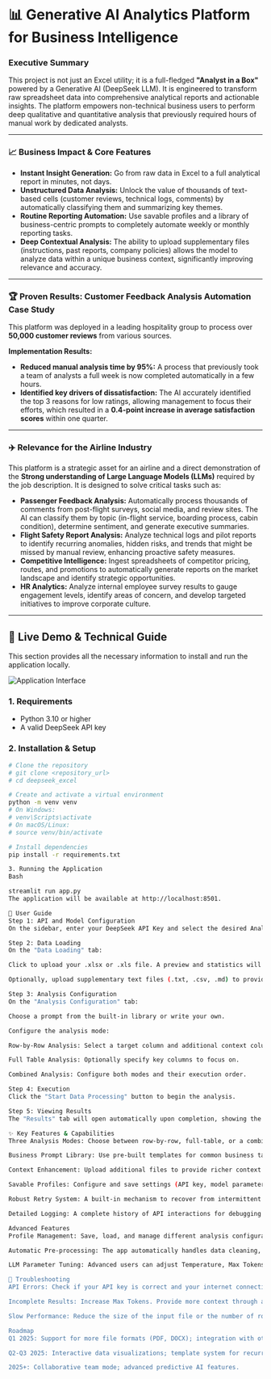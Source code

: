 # 📊 Generative AI Analytics Platform for Business Intelligence

### Executive Summary
This project is not just an Excel utility; it is a full-fledged **"Analyst in a Box"** powered by a Generative AI (DeepSeek LLM). It is engineered to transform raw spreadsheet data into comprehensive analytical reports and actionable insights. The platform empowers non-technical business users to perform deep qualitative and quantitative analysis that previously required hours of manual work by dedicated analysts.

---

### 📈 Business Impact & Core Features

* **Instant Insight Generation:** Go from raw data in Excel to a full analytical report in minutes, not days.
* **Unstructured Data Analysis:** Unlock the value of thousands of text-based cells (customer reviews, technical logs, comments) by automatically classifying them and summarizing key themes.
* **Routine Reporting Automation:** Use savable profiles and a library of business-centric prompts to completely automate weekly or monthly reporting tasks.
* **Deep Contextual Analysis:** The ability to upload supplementary files (instructions, past reports, company policies) allows the model to analyze data within a unique business context, significantly improving relevance and accuracy.

---

### 🏆 Proven Results: Customer Feedback Analysis Automation Case Study

This platform was deployed in a leading hospitality group to process over **50,000 customer reviews** from various sources.

**Implementation Results:**
* **Reduced manual analysis time by 95%:** A process that previously took a team of analysts a full week is now completed automatically in a few hours.
* **Identified key drivers of dissatisfaction:** The AI accurately identified the top 3 reasons for low ratings, allowing management to focus their efforts, which resulted in a **0.4-point increase in average satisfaction scores** within one quarter.

---

### ✈️ Relevance for the Airline Industry

This platform is a strategic asset for an airline and a direct demonstration of the **Strong understanding of Large Language Models (LLMs)** required by the job description. It is designed to solve critical tasks such as:

* **Passenger Feedback Analysis:** Automatically process thousands of comments from post-flight surveys, social media, and review sites. The AI can classify them by topic (in-flight service, boarding process, cabin condition), determine sentiment, and generate executive summaries.
* **Flight Safety Report Analysis:** Analyze technical logs and pilot reports to identify recurring anomalies, hidden risks, and trends that might be missed by manual review, enhancing proactive safety measures.
* **Competitive Intelligence:** Ingest spreadsheets of competitor pricing, routes, and promotions to automatically generate reports on the market landscape and identify strategic opportunities.
* **HR Analytics:** Analyze internal employee survey results to gauge engagement levels, identify areas of concern, and develop targeted initiatives to improve corporate culture.

---

## 🚀 Live Demo & Technical Guide

This section provides all the necessary information to install and run the application locally.

![Application Interface](https://raw.githubusercontent.com/mihnin/deepseek_excel/main/images/interface.png)

### 1. Requirements
* Python 3.10 or higher
* A valid DeepSeek API key

### 2. Installation & Setup

```bash
# Clone the repository
# git clone <repository_url>
# cd deepseek_excel

# Create and activate a virtual environment
python -m venv venv
# On Windows:
# venv\Scripts\activate
# On macOS/Linux:
# source venv/bin/activate

# Install dependencies
pip install -r requirements.txt

3. Running the Application
Bash

streamlit run app.py
The application will be available at http://localhost:8501.

📖 User Guide
Step 1: API and Model Configuration
On the sidebar, enter your DeepSeek API Key and select the desired Analysis Mode. You can also configure LLM parameters like Temperature if needed.

Step 2: Data Loading
On the "Data Loading" tab:

Click to upload your .xlsx or .xls file. A preview and statistics will be displayed.

Optionally, upload supplementary text files (.txt, .csv, .md) to provide extra context for the analysis.

Step 3: Analysis Configuration
On the "Analysis Configuration" tab:

Choose a prompt from the built-in library or write your own.

Configure the analysis mode:

Row-by-Row Analysis: Select a target column and additional context columns.

Full Table Analysis: Optionally specify key columns to focus on.

Combined Analysis: Configure both modes and their execution order.

Step 4: Execution
Click the "Start Data Processing" button to begin the analysis.

Step 5: Viewing Results
The "Results" tab will open automatically upon completion, showing the generated analysis. You can download the results and view processing logs.

✨ Key Features & Capabilities
Three Analysis Modes: Choose between row-by-row, full-table, or a combined approach.

Business Prompt Library: Use pre-built templates for common business tasks (e.g., customer feedback analysis, financial reporting).

Context Enhancement: Upload additional files to provide richer context to the LLM.

Savable Profiles: Configure and save settings (API key, model parameters, prompts) for quick reuse.

Robust Retry System: A built-in mechanism to recover from intermittent API failures.

Detailed Logging: A complete history of API interactions for debugging and transparency.

Advanced Features
Profile Management: Save, load, and manage different analysis configurations via the sidebar.

Automatic Pre-processing: The app automatically handles data cleaning, normalization, and type detection.

LLM Parameter Tuning: Advanced users can adjust Temperature, Max Tokens, and Top P for fine-grained control over the AI's output.

🔧 Troubleshooting
API Errors: Check if your API key is correct and your internet connection is active. Try reducing Max Tokens.

Incomplete Results: Increase Max Tokens. Provide more context through additional columns or context files.

Slow Performance: Reduce the size of the input file or the number of rows being analyzed.

Roadmap
Q1 2025: Support for more file formats (PDF, DOCX); integration with other LLMs (OpenAI, Anthropic).

Q2-Q3 2025: Interactive data visualizations; template system for recurring tasks.

2025+: Collaborative team mode; advanced predictive AI features.

